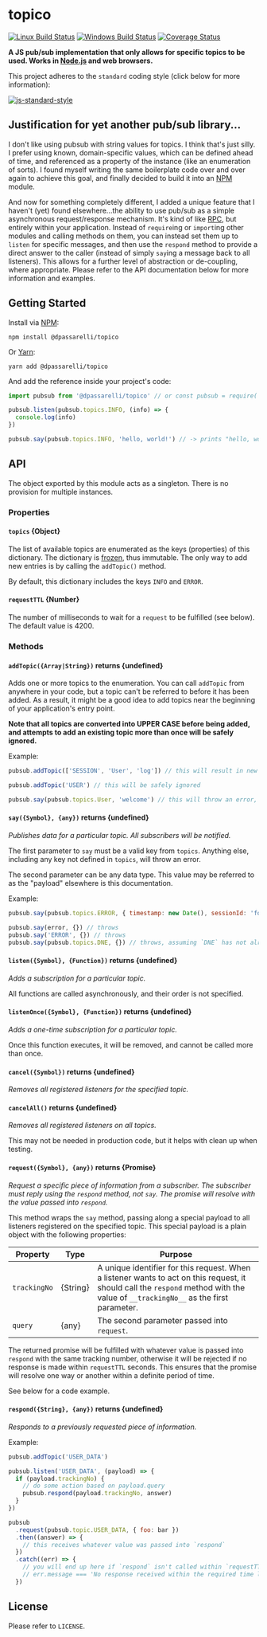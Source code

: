 # topico

[![Linux Build Status](https://img.shields.io/travis/DPassarelli/topico/master?label=Linux%20build&logo=travis)](https://travis-ci.org/DPassarelli/topico)
[![Windows Build Status](https://img.shields.io/appveyor/build/DPassarelli/topico/master?label=Windows%20build&logo=appveyor)](https://ci.appveyor.com/project/DPassarelli/topico?branch=master)
[![Coverage Status](https://img.shields.io/coveralls/github/DPassarelli/topico/master?logo=coveralls)](https://coveralls.io/github/DPassarelli/topico?branch=master)

**A JS pub/sub implementation that only allows for specific topics to be used. Works in [Node.js](https://nodejs.org) and web browsers.**

This project adheres to the `standard` coding style (click below for more information):

[![js-standard-style](https://cdn.rawgit.com/feross/standard/master/badge.svg)](https://github.com/feross/standard#javascript-standard-style)


## Justification for yet another pub/sub library...

I don't like using pubsub with string values for topics. I think that's just silly. I prefer using known, domain-specific values, which can be defined ahead of time, and referenced as a property of the instance (like an enumeration of sorts). I found myself writing the same boilerplate code over and over again to achieve this goal, and finally decided to build it into an [NPM](https://docs.npmjs.com) module.

And now for something completely different, I added a unique feature that I haven't (yet) found elsewhere...the ability to use pub/sub as a simple asynchronous request/response mechanism. It's kind of like [RPC](https://en.wikipedia.org/wiki/Remote_procedure_call), but entirely within your application. Instead of `require`ing or `import`ing other modules and calling methods on them, you can instead set them up to `listen` for specific messages, and then use the `respond` method to provide a direct answer to the caller (instead of simply `say`ing a message back to all listeners). This allows for a further level of abstraction or de-coupling, where appropriate. Please refer to the API documentation below for more information and examples.


## Getting Started

Install via [NPM](https://docs.npmjs.com/downloading-and-installing-packages-locally):

    npm install @dpassarelli/topico

Or [Yarn](https://yarnpkg.com/getting-started/usage#adding-a-dependency):

    yarn add @dpassarelli/topico

And add the reference inside your project's code:

```javascript
import pubsub from '@dpassarelli/topico' // or const pubsub = require('@dpassarelli/topico')

pubsub.listen(pubsub.topics.INFO, (info) => {
  console.log(info)
})

pubsub.say(pubsub.topics.INFO, 'hello, world!') // -> prints "hello, world!" on the console
```


## API

The object exported by this module acts as a singleton. There is no provision for multiple instances. 

### Properties

#### `topics` {Object}

The list of available topics are enumerated as the keys (properties) of this dictionary. The dictionary is [frozen](https://developer.mozilla.org/en-US/docs/Web/JavaScript/Reference/Global_Objects/Object/freeze), thus immutable. The only way to add new entries is by calling the `addTopic()` method.

By default, this dictionary includes the keys `INFO` and `ERROR`.

#### `requestTTL` {Number}

The number of milliseconds to wait for a `request` to be fulfilled (see below). The default value is 4200.

### Methods

#### `addTopic({Array|String})` returns {undefined}

Adds one or more topics to the enumeration. You can call `addTopic` from anywhere in your code, but a topic can't be referred to before it has been added. As a result, it might be a good idea to add topics near the beginning of your application's entry point.

**Note that all topics are converted into UPPER CASE before being added, and attempts to add an existing topic more than once will be safely ignored.**

Example:

```javascript
pubsub.addTopic(['SESSION', 'User', 'log']) // this will result in new entries SESSION, USER, LOG

pubsub.addTopic('USER') // this will be safely ignored

pubsub.say(pubsub.topics.User, 'welcome') // this will throw an error, since `USER` exists, not `User`
```

#### `say({Symbol}, {any})` returns {undefined}

_Publishes data for a particular topic. All subscribers will be notified._

The first parameter to `say` must be a valid key from `topics`. Anything else, including any key not defined in `topics`, will throw an error.

The second parameter can be any data type. This value may be referred to as the "payload" elsewhere is this documentation.

Example:

```javascript
pubsub.say(pubsub.topics.ERROR, { timestamp: new Date(), sessionId: 'foo', userId: 'bar', error: e }) // OK

pubsub.say(error, {}) // throws
pubsub.say('ERROR', {}) // throws
pubsub.say(pubsub.topics.DNE, {}) // throws, assuming `DNE` has not already been added to the enum
```

#### `listen({Symbol}, {Function})` returns {undefined}

_Adds a subscription for a particular topic._

All functions are called asynchronously, and their order is not specified.

#### `listenOnce({Symbol}, {Function})` returns {undefined}

_Adds a one-time subscription for a particular topic._

Once this function executes, it will be removed, and cannot be called more than once.

#### `cancel({Symbol})` returns {undefined}

_Removes all registered listeners for the specified topic._

#### `cancelAll()` returns {undefined}

_Removes all registered listeners on all topics._

This may not be needed in production code, but it helps with clean up when testing.

#### `request({Symbol}, {any})` returns {Promise}

_Request a specific piece of information from a subscriber. The subscriber must reply using the `respond` method, not `say`. The promise will resolve with the value passed into `respond`._

This method wraps the `say` method, passing along a special payload to all listeners registered on the specified topic. This special payload is a plain object with the following properties:

| Property     | Type     | Purpose |
|--------------|----------|---------|
| `trackingNo` | {String} | A unique identifier for this request. When a listener wants to act on this request, it should call the `respond` method with the value of `__trackingNo__` as the first parameter. |
| `query`    | {any}    | The second parameter passed into `request`. |

The returned promise will be fulfilled with whatever value is passed into `respond` with the same tracking number, otherwise it will be rejected if no response is made within `requestTTL` seconds. This ensures that the promise will resolve one way or another within a definite period of time.

See below for a code example.

#### `respond({String}, {any})` returns {undefined}

_Responds to a previously requested piece of information._

Example:

```javascript
pubsub.addTopic('USER_DATA')

pubsub.listen('USER_DATA', (payload) => {
  if (payload.trackingNo) {
    // do some action based on payload.query
    pubsub.respond(payload.trackingNo, answer)
  }
})

pubsub
  .request(pubsub.topic.USER_DATA, { foo: bar })
  .then((answer) => {
    // this receives whatever value was passed into `respond`
  })
  .catch((err) => {
    // you will end up here if `respond` isn't called within `requestTTL` ms (by default, 4200)
    // err.message === 'No response received within the required time limit.'
  })
```

## License

Please refer to `LICENSE`.
